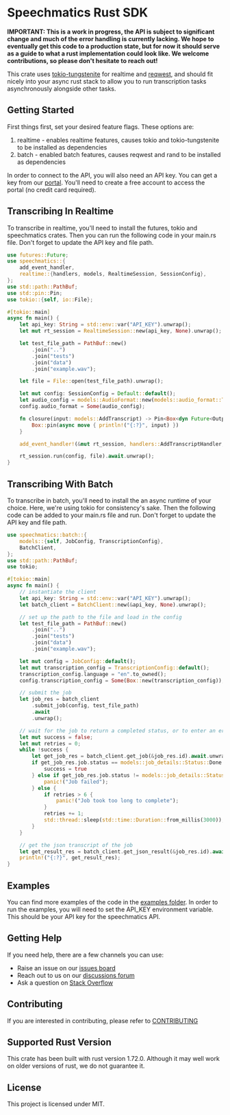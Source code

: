 # Speechmatics Rust SDK

**IMPORTANT: This is a work in progress, the API is subject to significant change and much of the error handling is currently lacking. We hope to eventually get this code to a production state, but for now it should serve as a guide to what a rust implementation could look like. We welcome contributions, so please don't hesitate to reach out!**

This crate uses [tokio-tungstenite](https://docs.rs/tokio-tungstenite/latest/tokio_tungstenite/) for realtime and [reqwest](https://docs.rs/reqwest/latest/reqwest/), and should fit nicely into your async rust stack to allow you to run transcription tasks asynchronously alongside other tasks.

## Getting Started

First things first, set your desired feature flags. These options are:

1. realtime - enables realtime features, causes tokio and tokio-tungstenite to be installed as dependencies
2. batch - enabled batch features, causes reqwest and rand to be installed as dependencies

In order to connect to the API, you will also need an API key. You can get a key from our [portal](https://portal.speechmatics.com/manage-access/). You'll need to create a free account to access the portal (no credit card required).

## Transcribing In Realtime

To transcribe in realtime, you'll need to install the futures, tokio and speechmatics crates. Then you can run the following code in your main.rs file.  Don't forget to update the API key and file path.

```rs
use futures::Future;
use speechmatics::{
    add_event_handler,
    realtime::{handlers, models, RealtimeSession, SessionConfig},
};
use std::path::PathBuf;
use std::pin::Pin;
use tokio::{self, io::File};

#[tokio::main]
async fn main() {
    let api_key: String = std::env::var("API_KEY").unwrap();
    let mut rt_session = RealtimeSession::new(api_key, None).unwrap();

    let test_file_path = PathBuf::new()
        .join("..")
        .join("tests")
        .join("data")
        .join("example.wav");

    let file = File::open(test_file_path).unwrap();

    let mut config: SessionConfig = Default::default();
    let audio_config = models::AudioFormat::new(models::audio_format::Type::File);
    config.audio_format = Some(audio_config);

    fn closure(input: models::AddTranscript) -> Pin<Box<dyn Future<Output = ()>>> {
        Box::pin(async move { println!("{:?}", input) })
    }

    add_event_handler!(&mut rt_session, handlers::AddTranscriptHandler, closure);

    rt_session.run(config, file).await.unwrap();
}
```

## Transcribing With Batch

To transcribe in batch, you'll need to install the an async runtime of your choice. Here, we're using tokio for consistency's sake. Then the following code can be added to your main.rs file and run. Don't forget to update the API key and file path.

```rs
use speechmatics::batch::{
    models::{self, JobConfig, TranscriptionConfig},
    BatchClient,
};
use std::path::PathBuf;
use tokio;

#[tokio::main]
async fn main() {
    // instantiate the client
    let api_key: String = std::env::var("API_KEY").unwrap();
    let batch_client = BatchClient::new(&api_key, None).unwrap();

    // set up the path to the file and load in the config
    let test_file_path = PathBuf::new()
        .join("..")
        .join("tests")
        .join("data")
        .join("example.wav");

    let mut config = JobConfig::default();
    let mut transcription_config = TranscriptionConfig::default();
    transcription_config.language = "en".to_owned();
    config.transcription_config = Some(Box::new(transcription_config));

    // submit the job
    let job_res = batch_client
        .submit_job(config, test_file_path)
        .await
        .unwrap();

    // wait for the job to return a completed status, or to enter an error status in which case panic
    let mut success = false;
    let mut retries = 0;
    while !success {
        let get_job_res = batch_client.get_job(&job_res.id).await.unwrap();
        if get_job_res.job.status == models::job_details::Status::Done {
            success = true
        } else if get_job_res.job.status != models::job_details::Status::Running {
            panic!("Job failed");
        } else {
            if retries > 6 {
                panic!("Job took too long to complete");
            }
            retries += 1;
            std::thread::sleep(std::time::Duration::from_millis(3000));
        }
    }

    // get the json transcript of the job
    let get_result_res = batch_client.get_json_result(&job_res.id).await.unwrap();
    println!("{:?}", get_result_res);
}
```

## Examples

You can find more examples of the code in the [examples folder](./examples/). In order to run the examples, you will need to set the API_KEY environment variable. This should be your API key for the speechmatics API.

## Getting Help

If you need help, there are a few channels you can use:

- Raise an issue on our [issues board](https://github.com/speechmatics/speechmatics-rs/issues)
- Reach out to us on our [discussions forum](https://github.com/orgs/speechmatics/discussions)
- Ask a question on [Stack Overflow](https://stackoverflow.com/)

## Contributing

If you are interested in contributing, please refer to [CONTRIBUTING](./contributing.md)

## Supported Rust Version

This crate has been built with rust version 1.72.0. Although it may well work on older versions of rust, we do not guarantee it.

## License

This project is licensed under MIT.
